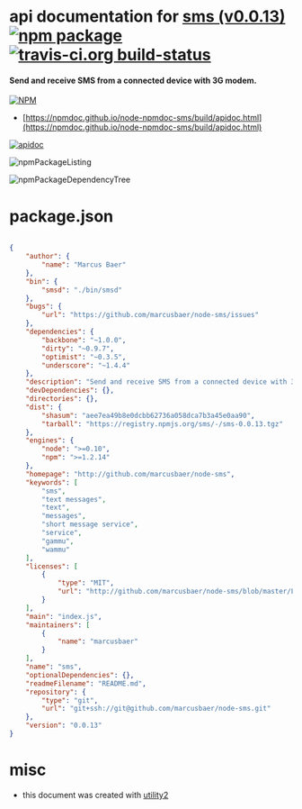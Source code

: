 # api documentation for  [sms (v0.0.13)](http://github.com/marcusbaer/node-sms)  [![npm package](https://img.shields.io/npm/v/npmdoc-sms.svg?style=flat-square)](https://www.npmjs.org/package/npmdoc-sms) [![travis-ci.org build-status](https://api.travis-ci.org/npmdoc/node-npmdoc-sms.svg)](https://travis-ci.org/npmdoc/node-npmdoc-sms)
#### Send and receive SMS from a connected device with 3G modem.

[![NPM](https://nodei.co/npm/sms.png?downloads=true&downloadRank=true&stars=true)](https://www.npmjs.com/package/sms)

- [https://npmdoc.github.io/node-npmdoc-sms/build/apidoc.html](https://npmdoc.github.io/node-npmdoc-sms/build/apidoc.html)

[![apidoc](https://npmdoc.github.io/node-npmdoc-sms/build/screenCapture.buildCi.browser.%252Ftmp%252Fbuild%252Fapidoc.html.png)](https://npmdoc.github.io/node-npmdoc-sms/build/apidoc.html)

![npmPackageListing](https://npmdoc.github.io/node-npmdoc-sms/build/screenCapture.npmPackageListing.svg)

![npmPackageDependencyTree](https://npmdoc.github.io/node-npmdoc-sms/build/screenCapture.npmPackageDependencyTree.svg)



# package.json

```json

{
    "author": {
        "name": "Marcus Baer"
    },
    "bin": {
        "smsd": "./bin/smsd"
    },
    "bugs": {
        "url": "https://github.com/marcusbaer/node-sms/issues"
    },
    "dependencies": {
        "backbone": "~1.0.0",
        "dirty": "~0.9.7",
        "optimist": "~0.3.5",
        "underscore": "~1.4.4"
    },
    "description": "Send and receive SMS from a connected device with 3G modem.",
    "devDependencies": {},
    "directories": {},
    "dist": {
        "shasum": "aee7ea49b8e0dcbb62736a058dca7b3a45e0aa90",
        "tarball": "https://registry.npmjs.org/sms/-/sms-0.0.13.tgz"
    },
    "engines": {
        "node": ">=0.10",
        "npm": ">=1.2.14"
    },
    "homepage": "http://github.com/marcusbaer/node-sms",
    "keywords": [
        "sms",
        "text messages",
        "text",
        "messages",
        "short message service",
        "service",
        "gammu",
        "wammu"
    ],
    "licenses": [
        {
            "type": "MIT",
            "url": "http://github.com/marcusbaer/node-sms/blob/master/LICENSE"
        }
    ],
    "main": "index.js",
    "maintainers": [
        {
            "name": "marcusbaer"
        }
    ],
    "name": "sms",
    "optionalDependencies": {},
    "readmeFilename": "README.md",
    "repository": {
        "type": "git",
        "url": "git+ssh://git@github.com/marcusbaer/node-sms.git"
    },
    "version": "0.0.13"
}
```



# misc
- this document was created with [utility2](https://github.com/kaizhu256/node-utility2)
